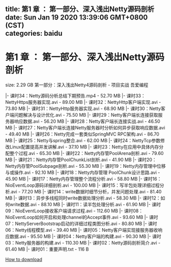 
title: 第1 章 ： 第一部分、深入浅出Netty源码剖析
date: Sun Jan 19 2020 13:39:06 GMT+0800 (CST)    
categories: baidu
---

# 第1 章 ： 第一部分、深入浅出Netty源码剖析
size: 2.29 GB
 第一部分：深入浅出Netty4源码剖析 - 项目实战 吾爱编程
 
|- 课时34：Netty源码分析总结下期预告.mp4 - 52.70 MB
|- 课时33：NettyHttps服务器实现.avi - 89.00 MB
|- 课时32：NettyHttp客户端实现.avi - 73.80 MB
|- 课时31：NettyHttp服务器实现.avi - 68.90 MB
|- 课时30：Netty客户端问题解决与设计优化.avi - 75.50 MB
|- 课时29：Netty客户端长连接获取服务器响应数据.avi - 56.20 MB
|- 课时28：Netty客户端长连接实战.avi - 46.50 MB
|- 课时27：Netty客户端长连接Netty服务器时分析如何异步获取响应数据.avi - 49.40 MB
|- 课时26：Netty完成一套类似SpringMVC RPC架构.avi - 86.70 MB
|- 课时25：Netty与spring整合.avi - 62.00 MB
|- 课时24：NettyTcp参数修改Linux配置提高并发讲解.avi - 37.10 MB
|- 课时23：Netty在应用中具体内存分配整个过程.avi - 65.30 MB
|- 课时22：Netty内存管PoolArena剖析.avi - 79.60 MB
|- 课时21：Netty内存管PoolChunkList剖析.avi - 41.90 MB
|- 课时20：Netty内存管PoolSubpage剖析.avi - 55.30 MB
|- 课时19：Netty内存管理中位移与或操作.avi - 92.10 MB
|- 课时18：Netty内存管理 PoolChunk设计思路.avi - 45.90 MB
|- 课时17：Netty内存管理整个流程分析.avi - 58.80 MB
|- 课时16：NioEventLoop源码详细剖析.avi - 100.00 MB
|- 课时15：写半包处理详细过程分析.avi - 77.20 MB
|- 课时14：write数据时细节分析，并发问题处理.avi - 81.40 MB
|- 课时13：异步多线程同时write数据处理分析.avi - 58.30 MB
|- 课时12：如何write数据.avi - 88.10 MB
|- 课时11：读半包处理分析.avi - 61.90 MB
|- 课时09：NioEventLoop接收客户端请求过程.avi - 112.60 MB
|- 课时08：NioEventLoop如何开启和处理channel的Accept事件.avi - 93.60 MB
|- 课时07：NettyServerBootstrap启动的详细过程类图分析.avi - 80.80 MB
|- 课时06：Netty线程模型.avi - 39.40 MB
|- 课时05：Netty客户端实现接服务器收响应数据.avi - 95.50 MB
|- 课时04：Netty客户端的构建.avi - 90.30 MB
|- 课时03：Netty服务器的构建.avi - 110.30 MB
|- 课时02：Netty源码剖析简介.avi - 61.40 MB
|- 课时01：重要声明.txt - 116 B

[How to download](https://bpcam.bemobtrk.com/go/2ceec3aa-1ca2-46d6-b9ff-aaa5c184517c?jno=634)